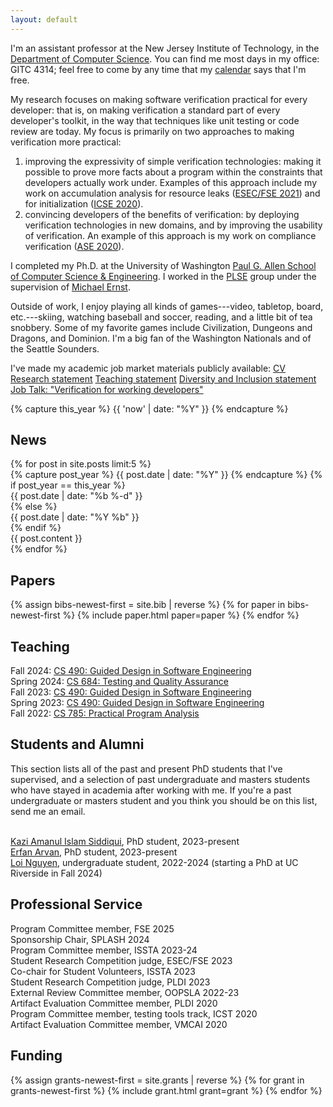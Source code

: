```yaml
---
layout: default
---
```


<section id="intro" markdown="1">

I'm an assistant professor at the New Jersey Institute of
Technology, in the [Department of Computer Science](https://cs.njit.edu/).
You can find me most days in my office: GITC 4314; feel free to come by any
time that my [calendar][calendar] says that I'm free.

My research focuses on making software verification practical
for every developer: that is, on making verification a standard part
of every developer's toolkit, in the way that techniques
like unit testing or code review are today. My focus is primarily
on two approaches to making verification more practical:
1. improving the expressivity of simple verification technologies: making
it possible to prove more facts about a program within the constraints
that developers actually work under. Examples of this approach include
my work on accumulation analysis for resource leaks ([ESEC/FSE 2021][rlc])
and for initialization ([ICSE 2020][occ]).
2. convincing developers of the benefits of verification: by deploying
verification technologies in new domains, and by improving the usability
of verification. An example of this approach is my work on
compliance verification ([ASE 2020][cc]).

I completed my Ph.D. at the University of Washington
[Paul G. Allen School of Computer Science & Engineering][allen].
I worked in the [PLSE][] group under the supervision
of [Michael Ernst][mernst].

Outside of work, I enjoy playing all kinds of games---video, tabletop,
board, etc.---skiing, watching baseball and soccer,
reading, and a little bit of tea snobbery.
Some of my favorite games include Civilization, Dungeons and
Dragons, and Dominion. I'm a big fan of the Washington Nationals
and of the Seattle Sounders.

I've made my academic job market materials publicly available:
[CV][]
[Research statement][rs]
[Teaching statement][ts]
[Diversity and Inclusion statement][deis]
[Job Talk: "Verification for working developers"][jt]

[allen]: https://www.cs.washington.edu
[plse]:  http://uwplse.org
[mernst]: https://homes.cs.washington.edu/~mernst/
[cf]: https://checkerframework.org/
[cv]: assets/cv.pdf
[rs]: assets/research_statement.pdf
[ts]: assets/teaching_statement.pdf
[deis]: assets/dei_statement.pdf
[jt]: assets/job_talk.pdf
[rlc]: papers/esec-fse-2021-camera-ready-updated.pdf
[occ]: papers/ICSE2020-camera-ready.pdf
[cc]: papers/ase20-camera-ready.pdf
[calendar]: https://calendar.google.com/calendar/u/0?cid=bWprNzZAbmppdC5lZHU

</section>

{% capture this_year %} {{ 'now' | date: "%Y" }} {% endcapture %}

<section id="news">
  <h2> News </h2>
  {% for post in site.posts limit:5 %}
  <div class="news-item">
    {% capture post_year %} {{ post.date | date: "%Y" }} {% endcapture %}
    {% if post_year == this_year %}
      <div class="date"> {{ post.date | date: "%b&nbsp;%-d" }} </div>
    {% else %}
      <div class="date"> {{ post.date | date: "%Y&nbsp;%b" }} </div>
    {% endif %}
      <div class="content"> {{ post.content }} </div>
    </div>
  {% endfor %}
</section>

<section id="papers">
  <h2> Papers </h2>
  <dl>
    {% assign bibs-newest-first = site.bib | reverse %}
    {% for paper in bibs-newest-first %}
      {% include paper.html paper=paper %}
    {% endfor %}
  </dl>
</section>

<section id="teaching">
  <h2> Teaching </h2>
  Fall 2024: <a href="teaching/cs490-au24/">CS 490: Guided Design in Software Engineering</a><br>
  Spring 2024: <a href="teaching/cs684-sp24/">CS 684: Testing and Quality Assurance</a><br>
  Fall 2023: <a href="teaching/cs490-au23/">CS 490: Guided Design in Software Engineering</a><br>
  Spring 2023: <a href="teaching/cs490-sp23/">CS 490: Guided Design in Software Engineering</a><br>
  Fall 2022: <a href="teaching/cs785-au22/index.html">CS 785: Practical Program Analysis</a><br>

</section>

<section id="students">

  <h2> Students and Alumni </h2>

  This section lists all of the past and present PhD students that I've supervised, and a selection of past undergraduate
  and masters students who have stayed in academia after working with me. If you're a past undergraduate or masters student
  and you think you should be on this list, send me an email.<br><br>

  <a href="https://web.njit.edu/~ks225/">Kazi Amanul Islam Siddiqui</a>, PhD student, 2023-present <br>
  <a href="https://web.njit.edu/~ea442/">Erfan Arvan</a>, PhD student, 2023-present <br>
  <a href="https://sites.google.com/ucr.edu/loinguyen">Loi Nguyen</a>, undergraduate student, 2022-2024 (starting a PhD at UC Riverside in Fall 2024)<br>
</section>

<section id="service">
  <h2> Professional Service </h2>
  Program Committee member, FSE 2025 <br>
  Sponsorship Chair, SPLASH 2024 <br>
  Program Committee member, ISSTA 2023-24 <br>
  Student Research Competition judge, ESEC/FSE 2023 <br>
  Co-chair for Student Volunteers, ISSTA 2023 <br>
  Student Research Competition judge, PLDI 2023 <br>
  External Review Committee member, OOPSLA 2022-23 <br>
  Artifact Evaluation Committee member, PLDI 2020 <br>
  Program Committee member, testing tools track, ICST 2020 <br>
  Artifact Evaluation Committee member, VMCAI 2020 <br>
</section>

<section id="funding">
  <h2> Funding </h2>
  <dl>
    {% assign grants-newest-first = site.grants | reverse %}
    {% for grant in grants-newest-first %}
      {% include grant.html grant=grant %}
    {% endfor %}
  </dl>
</section>
